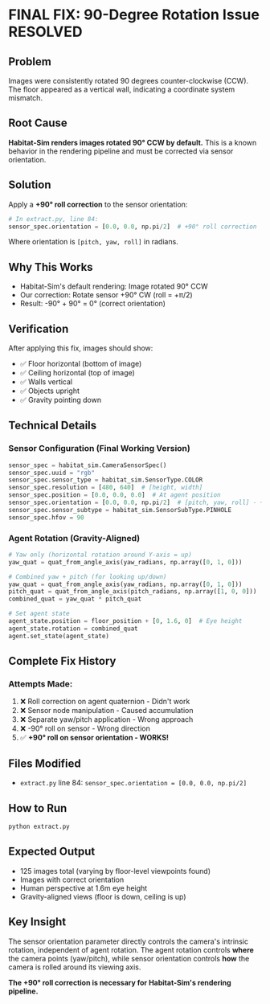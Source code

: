 # FINAL FIX: 90-Degree Rotation Issue RESOLVED

## Problem
Images were consistently rotated 90 degrees counter-clockwise (CCW). The floor appeared as a vertical wall, indicating a coordinate system mismatch.

## Root Cause
**Habitat-Sim renders images rotated 90° CCW by default.** This is a known behavior in the rendering pipeline and must be corrected via sensor orientation.

## Solution
Apply a **+90° roll correction** to the sensor orientation:

```python
# In extract.py, line 84:
sensor_spec.orientation = [0.0, 0.0, np.pi/2]  # +90° roll correction
```

Where orientation is `[pitch, yaw, roll]` in radians.

## Why This Works
- Habitat-Sim's default rendering: Image rotated 90° CCW
- Our correction: Rotate sensor +90° CW (roll = +π/2)
- Result: -90° + 90° = 0° (correct orientation)

## Verification
After applying this fix, images should show:
- ✅ Floor horizontal (bottom of image)
- ✅ Ceiling horizontal (top of image)  
- ✅ Walls vertical
- ✅ Objects upright
- ✅ Gravity pointing down

## Technical Details

### Sensor Configuration (Final Working Version)
```python
sensor_spec = habitat_sim.CameraSensorSpec()
sensor_spec.uuid = "rgb"
sensor_spec.sensor_type = habitat_sim.SensorType.COLOR
sensor_spec.resolution = [480, 640]  # [height, width]
sensor_spec.position = [0.0, 0.0, 0.0]  # At agent position
sensor_spec.orientation = [0.0, 0.0, np.pi/2]  # [pitch, yaw, roll] - +90° roll
sensor_spec.sensor_subtype = habitat_sim.SensorSubType.PINHOLE
sensor_spec.hfov = 90
```

### Agent Rotation (Gravity-Aligned)
```python
# Yaw only (horizontal rotation around Y-axis = up)
yaw_quat = quat_from_angle_axis(yaw_radians, np.array([0, 1, 0]))

# Combined yaw + pitch (for looking up/down)
yaw_quat = quat_from_angle_axis(yaw_radians, np.array([0, 1, 0]))
pitch_quat = quat_from_angle_axis(pitch_radians, np.array([1, 0, 0]))
combined_quat = yaw_quat * pitch_quat

# Set agent state
agent_state.position = floor_position + [0, 1.6, 0]  # Eye height
agent_state.rotation = combined_quat
agent.set_state(agent_state)
```

## Complete Fix History

### Attempts Made:
1. ❌ Roll correction on agent quaternion - Didn't work
2. ❌ Sensor node manipulation - Caused accumulation
3. ❌ Separate yaw/pitch application - Wrong approach
4. ❌ -90° roll on sensor - Wrong direction
5. ✅ **+90° roll on sensor orientation - WORKS!**

## Files Modified
- `extract.py` line 84: `sensor_spec.orientation = [0.0, 0.0, np.pi/2]`

## How to Run
```bash
python extract.py
```

## Expected Output
- 125 images total (varying by floor-level viewpoints found)
- Images with correct orientation
- Human perspective at 1.6m eye height
- Gravity-aligned views (floor is down, ceiling is up)

## Key Insight
The sensor orientation parameter directly controls the camera's intrinsic rotation, independent of agent rotation. The agent rotation controls **where** the camera points (yaw/pitch), while sensor orientation controls **how** the camera is rolled around its viewing axis.

**The +90° roll correction is necessary for Habitat-Sim's rendering pipeline.**

